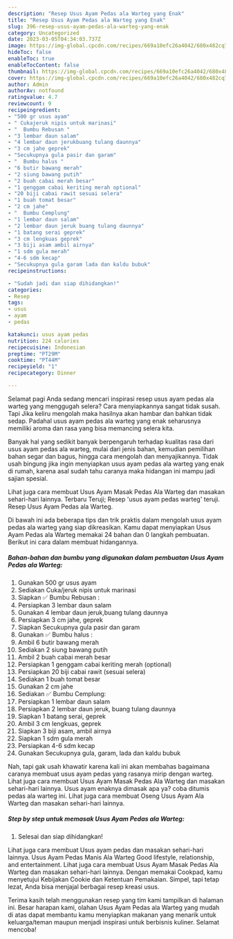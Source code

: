 ```yaml
---
description: "Resep Usus Ayam Pedas ala Warteg yang Enak"
title: "Resep Usus Ayam Pedas ala Warteg yang Enak"
slug: 396-resep-usus-ayam-pedas-ala-warteg-yang-enak
category: Uncategorized
date: 2023-03-05T04:34:03.737Z
image: https://img-global.cpcdn.com/recipes/669a10efc26a4042/680x482cq70/usus-ayam-pedas-ala-warteg-foto-resep-utama.jpg
hideToc: false
enableToc: true
enableTocContent: false
thumbnail: https://img-global.cpcdn.com/recipes/669a10efc26a4042/680x482cq70/usus-ayam-pedas-ala-warteg-foto-resep-utama.jpg
cover: https://img-global.cpcdn.com/recipes/669a10efc26a4042/680x482cq70/usus-ayam-pedas-ala-warteg-foto-resep-utama.jpg
author: Admin
authorAv: notfound
ratingvalue: 4.7
reviewcount: 9
recipeingredient:
- "500 gr usus ayam"
- " Cukajeruk nipis untuk marinasi"
- "  Bumbu Rebusan "
- "3 lembar daun salam"
- "4 lembar daun jerukbuang tulang daunnya"
- "3 cm jahe geprek"
- "Secukupnya gula pasir dan garam"
- "  Bumbu halus "
- "6 butir bawang merah"
- "2 siung bawang putih"
- "2 buah cabai merah besar"
- "1 genggam cabai keriting merah optional"
- "20 biji cabai rawit sesuai selera"
- "1 buah tomat besar"
- "2 cm jahe"
- "  Bumbu Cemplung"
- "1 lembar daun salam"
- "2 lembar daun jeruk buang tulang daunnya"
- "1 batang serai geprek"
- "3 cm lengkuas geprek"
- "3 biji asam ambil airnya"
- "1 sdm gula merah"
- "4-6 sdm kecap"
- "Secukupnya gula garam lada dan kaldu bubuk"
recipeinstructions:

- "Sudah jadi dan siap dihidangkan!"
categories:
- Resep
tags:
- usus
- ayam
- pedas

katakunci: usus ayam pedas 
nutrition: 224 calories
recipecuisine: Indonesian
preptime: "PT29M"
cooktime: "PT44M"
recipeyield: "1"
recipecategory: Dinner

---
```



Selamat pagi Anda sedang mencari inspirasi resep usus ayam pedas ala warteg yang menggugah selera? Cara menyiapkannya sangat tidak susah. Tapi Jika keliru mengolah maka hasilnya akan hambar dan bahkan tidak sedap. Padahal usus ayam pedas ala warteg yang enak seharusnya memiliki aroma dan rasa yang bisa memancing selera kita.


Banyak hal yang sedikit banyak berpengaruh terhadap kualitas rasa dari usus ayam pedas ala warteg, mulai dari jenis bahan, kemudian pemilihan bahan segar dan bagus, hingga cara mengolah dan menyajikannya. Tidak usah bingung jika ingin menyiapkan usus ayam pedas ala warteg yang enak di rumah, karena asal sudah tahu caranya maka hidangan ini mampu jadi sajian spesial.

Lihat juga cara membuat Usus Ayam Masak Pedas Ala Warteg dan masakan sehari-hari lainnya. Terbaru Teruji; Resep &#39;usus ayam pedas warteg&#39; teruji. Resep Usus Ayam Pedas ala Warteg.


Di bawah ini ada beberapa tips dan trik praktis dalam mengolah usus ayam pedas ala warteg yang siap dikreasikan. Kamu dapat menyiapkan Usus Ayam Pedas ala Warteg memakai 24 bahan dan 0 langkah pembuatan. Berikut ini cara dalam membuat hidangannya.

<!--inarticleads1-->

##### Bahan-bahan dan bumbu yang digunakan dalam pembuatan Usus Ayam Pedas ala Warteg:

1. Gunakan 500 gr usus ayam
1. Sediakan  Cuka/jeruk nipis untuk marinasi
1. Siapkan  ✅ Bumbu Rebusan :
1. Persiapkan 3 lembar daun salam
1. Gunakan 4 lembar daun jeruk,buang tulang daunnya
1. Persiapkan 3 cm jahe, geprek
1. Siapkan Secukupnya gula pasir dan garam
1. Gunakan  ✅ Bumbu halus :
1. Ambil 6 butir bawang merah
1. Sediakan 2 siung bawang putih
1. Ambil 2 buah cabai merah besar
1. Persiapkan 1 genggam cabai keriting merah (optional)
1. Persiapkan 20 biji cabai rawit (sesuai selera)
1. Sediakan 1 buah tomat besar
1. Gunakan 2 cm jahe
1. Sediakan  ✅ Bumbu Cemplung:
1. Persiapkan 1 lembar daun salam
1. Persiapkan 2 lembar daun jeruk, buang tulang daunnya
1. Siapkan 1 batang serai, geprek
1. Ambil 3 cm lengkuas, geprek
1. Siapkan 3 biji asam, ambil airnya
1. Siapkan 1 sdm gula merah
1. Persiapkan 4-6 sdm kecap
1. Gunakan Secukupnya gula, garam, lada dan kaldu bubuk


Nah, tapi gak usah khawatir karena kali ini akan membahas bagaimana caranya membuat usus ayam pedas yang rasanya mirip dengan warteg. Lihat juga cara membuat Usus Ayam Masak Pedas Ala Warteg dan masakan sehari-hari lainnya. Usus ayam enaknya dimasak apa ya? coba ditumis pedas ala warteg ini. Lihat juga cara membuat Oseng Usus Ayam Ala Warteg dan masakan sehari-hari lainnya. 

<!--inarticleads2-->

##### Step by step untuk memasak Usus Ayam Pedas ala Warteg:


1. Selesai dan siap dihidangkan!

Lihat juga cara membuat Usus ayam pedas dan masakan sehari-hari lainnya. Usus Ayam Pedas Manis Ala Warteg Good lifestyle, relationship, and entertainment. Lihat juga cara membuat Usus Ayam Masak Pedas Ala Warteg dan masakan sehari-hari lainnya. Dengan memakai Cookpad, kamu menyetujui Kebijakan Cookie dan Ketentuan Pemakaian. Simpel, tapi tetap lezat, Anda bisa menjajal berbagai resep kreasi usus. 

Terima kasih telah menggunakan resep yang tim kami tampilkan di halaman ini. Besar harapan kami, olahan Usus Ayam Pedas ala Warteg yang mudah di atas dapat membantu kamu menyiapkan makanan yang menarik untuk keluarga/teman maupun menjadi inspirasi untuk berbisnis kuliner. Selamat mencoba!
